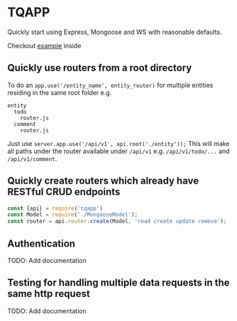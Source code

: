 # TQAPP

Quickly start using Express, Mongoose and WS with reasonable defaults.

Checkout [example](example/index.js) inside

## Quickly use routers from a root directory

To do an `app.use('/entity_name', entity_router)` for multiple entities residing in the same root folder e.g.
```
entity
  todo
    router.js
  comment
    router.js
```
Just use `server.app.use('/api/v1', api.root('./entity'));`
This will make all paths under the router available under `/api/v1`
e.g. `/api/v1/todo/...` and `/api/v1/comment`.

## Quickly create routers which already have RESTful CRUD endpoints

```javascript
const {api} = require('tqapp')
const Model = require('./MongooseModel');
const router = api.router.create(Model, 'read create update remove');
```

## Authentication

TODO: Add documentation

## Testing for handling multiple data requests in the same http request

TODO: Add documentation